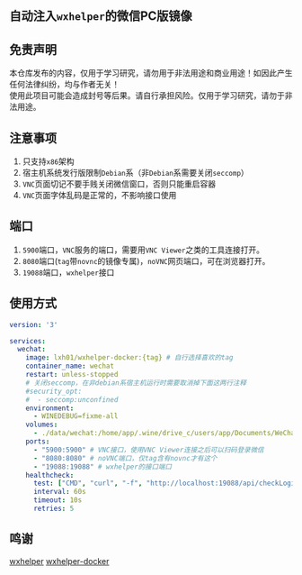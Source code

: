 ## 自动注入`wxhelper`的微信PC版镜像

## 免责声明

本仓库发布的内容，仅用于学习研究，请勿用于非法用途和商业用途！如因此产生任何法律纠纷，均与作者无关！  
使用此项目可能会造成封号等后果。请自行承担风险。仅用于学习研究，请勿于非法用途。

## 注意事项

1. 只支持`x86`架构
2. 宿主机系统发行版限制`Debian`系（非`Debian`系需要关闭`seccomp`）
3. `VNC`页面切记不要手贱关闭微信窗口，否则只能重启容器
4. `VNC`页面字体乱码是正常的，不影响接口使用

## 端口

1. `5900`端口，`VNC`服务的端口，需要用`VNC Viewer`之类的工具连接打开。
2. `8080`端口(`tag`带`novnc`的镜像专属)，`noVNC`网页端口，可在浏览器打开。
3. `19088`端口，`wxhelper`接口

## 使用方式

```yaml
version: '3'

services:
  wechat:
    image: lxh01/wxhelper-docker:{tag} # 自行选择喜欢的tag
    container_name: wechat
    restart: unless-stopped
    # 关闭seccomp，在非debian系宿主机运行时需要取消掉下面这两行注释
    #security_opt:
    #  - seccomp:unconfined
    environment:
      - WINEDEBUG=fixme-all
    volumes:
      - ./data/wechat:/home/app/.wine/drive_c/users/app/Documents/WeChat\ Files # 映射微信缓存目录
    ports:
      - "5900:5900" # VNC接口，使用VNC Viewer连接之后可以扫码登录微信
      - "8080:8080" # noVNC端口，仅tag含有novnc才有这个
      - "19088:19088" # wxhelper的接口端口
    healthcheck:
      test: ["CMD", "curl", "-f", "http://localhost:19088/api/checkLogin"]
      interval: 60s
      timeout: 10s
      retries: 5
```

## 鸣谢

[wxhelper](https://github.com/ttttupup/wxhelper)
[wxhelper-docker](https://github.com/thinker007/wxhelper-docker)
